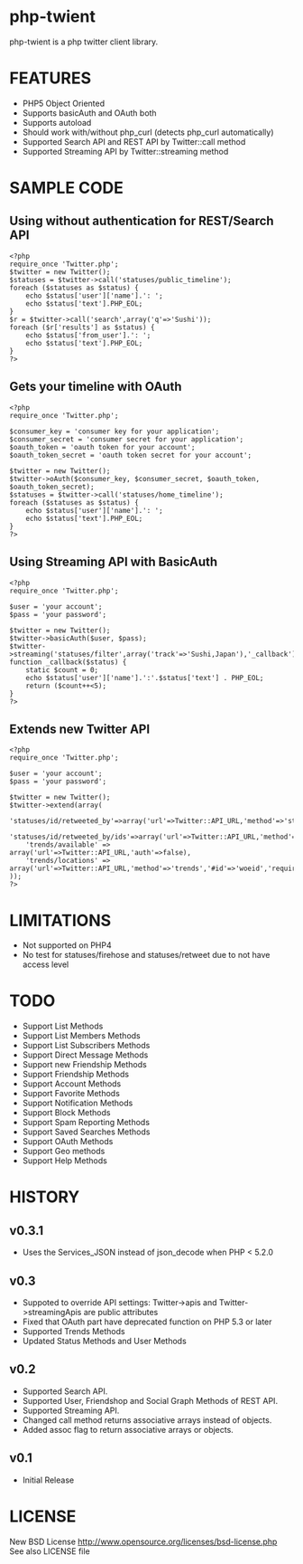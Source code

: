 php-twient
==============

php-twient is a php twitter client library.

FEATURES
==========

 * PHP5 Object Oriented
 * Supports basicAuth and OAuth both
 * Supports autoload
 * Should work with/without php_curl (detects php_curl automatically)
 * Supported Search API and REST API by Twitter::call method
 * Supported Streaming API by Twitter::streaming method

SAMPLE CODE
============

Using without authentication for REST/Search API
----------------------------------------------------

	<?php
	require_once 'Twitter.php';
	$twitter = new Twitter();
	$statuses = $twitter->call('statuses/public_timeline');
	foreach ($statuses as $status) {
		echo $status['user']['name'].': ';
		echo $status['text'].PHP_EOL;
	}
	$r = $twitter->call('search',array('q'=>'Sushi'));
	foreach ($r['results'] as $status) {
		echo $status['from_user'].': ';
		echo $status['text'].PHP_EOL;
	}
	?>

Gets your timeline with OAuth
----------------------------------------------------

	<?php
	require_once 'Twitter.php';
	
	$consumer_key = 'consumer key for your application';
	$consumer_secret = 'consumer secret for your application';
	$oauth_token = 'oauth token for your account';
	$oauth_token_secret = 'oauth token secret for your account';
	
	$twitter = new Twitter();
	$twitter->oAuth($consumer_key, $consumer_secret, $oauth_token, $oauth_token_secret);
	$statuses = $twitter->call('statuses/home_timeline');
	foreach ($statuses as $status) {
		echo $status['user']['name'].': ';
		echo $status['text'].PHP_EOL;
	}
	?>

Using Streaming API with BasicAuth
----------------------------------------------------

	<?php
	require_once 'Twitter.php';
	
	$user = 'your account';
	$pass = 'your password';
	
	$twitter = new Twitter();
	$twitter->basicAuth($user, $pass);
	$twitter->streaming('statuses/filter',array('track'=>'Sushi,Japan'),'_callback');
	function _callback($status) {
		static $count = 0;
		echo $status['user']['name'].':'.$status['text'] . PHP_EOL;
		return ($count++<5);
	}
	?>
	
Extends new Twitter API
-----------------------------------------------------------

	<?php
	require_once 'Twitter.php';
	
	$user = 'your account';
	$pass = 'your password';
	
	$twitter = new Twitter();
	$twitter->extend(array(
		'statuses/id/retweeted_by'=>array('url'=>Twitter::API_URL,'method'=>'statuses/#id/retweeted_by','required'=>array('id'),'#id'=>'id'),
		'statuses/id/retweeted_by/ids'=>array('url'=>Twitter::API_URL,'method'=>'statuses/#id/retweeted_by/ids','required'=>array('id'),'#id'=>'id'),
		'trends/available' => array('url'=>Twitter::API_URL,'auth'=>false),
		'trends/locations' => array('url'=>Twitter::API_URL,'method'=>'trends','#id'=>'woeid','required'=>array('woeid'),'auth'=>false),
	));
	?>

LIMITATIONS
===========

 * Not supported on PHP4
 * No test for statuses/firehose and statuses/retweet due to not have access level

TODO
===========

 * Support List Methods
 * Support List Members Methods
 * Support List Subscribers Methods
 * Support Direct Message Methods
 * Support new Friendship Methods
 * Support Friendship Methods
 * Support Account Methods
 * Support Favorite Methods
 * Support Notification Methods
 * Support Block Methods
 * Support Spam Reporting Methods
 * Support Saved Searches Methods
 * Support OAuth Methods
 * Support Geo methods
 * Support Help Methods

HISTORY
============

v0.3.1
----------------

 * Uses the Services_JSON instead of json_decode when PHP < 5.2.0

v0.3
----------------

 * Suppoted to override API settings: Twitter->apis and Twitter->streamingApis are public attributes
 * Fixed that OAuth part have deprecated function on PHP 5.3 or later
 * Supported Trends Methods
 * Updated Status Methods and User Methods

v0.2
----------------

 * Supported Search API.
 * Supported User, Friendshop and Social Graph Methods of REST API.
 * Supported Streaming API.
 * Changed call method returns associative arrays instead of objects.
 * Added assoc flag to return associative arrays or objects.

v0.1
----------------

 * Initial Release

LICENSE
=========

New BSD License <http://www.opensource.org/licenses/bsd-license.php>  
See also LICENSE file